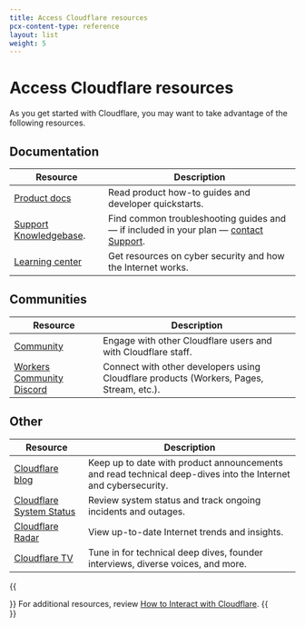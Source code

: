 ```yaml
---
title: Access Cloudflare resources
pcx-content-type: reference
layout: list
weight: 5
---
```


# Access Cloudflare resources

As you get started with Cloudflare, you may want to take advantage of the following resources.

## Documentation

| Resource | Description |
| --- | --- |
| [Product docs](/) | Read product how-to guides and developer quickstarts. |
| [Support Knowledgebase](https://support.cloudflare.com). | Find common troubleshooting guides and — if included in your plan — [contact Support](https://support.cloudflare.com/hc/articles/200172476). |
| [Learning center](https://www.cloudflare.com/learning/) | Get resources on cyber security and how the Internet works. |

## Communities

| Resource | Description |
| --- | --- |
| [Community](https://community.cloudflare.com) | Engage with other Cloudflare users and with Cloudflare staff. |
| [Workers Community Discord](https://discord.gg/cloudflaredev) | Connect with other developers using Cloudflare products (Workers, Pages, Stream, etc.). | 

## Other

| Resource | Description |
| --- | --- |
| [Cloudflare blog](https://blog.cloudflare.com) | Keep up to date with product announcements and read technical deep-dives into the Internet and cybersecurity. |
| [Cloudflare System Status](https://www.cloudflarestatus.com/) | Review system status and track ongoing incidents and outages. |
| [Cloudflare Radar](https://radar.cloudflare.com) | View up-to-date Internet trends and insights. |
| [Cloudflare TV](https://cloudflare.tv/schedule) | Tune in for technical deep dives, founder interviews, diverse voices, and more. |

{{<Aside type="note">}}
For additional resources, review [How to Interact with Cloudflare](/fundamentals/get-started/basic-tasks/interact-with-cloudflare/).
{{</Aside>}}